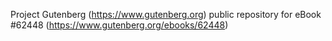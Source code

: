 Project Gutenberg (https://www.gutenberg.org) public repository for
eBook #62448 (https://www.gutenberg.org/ebooks/62448)

